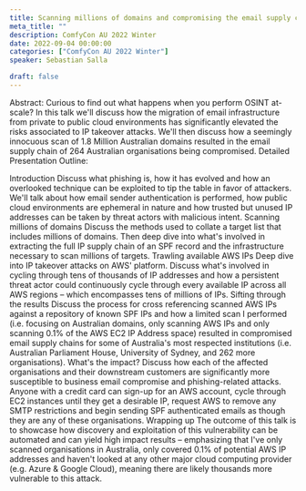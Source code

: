 ```yaml
---
title: Scanning millions of domains and compromising the email supply chain of Australia's most respected institutions
meta_title: ""
description: ComfyCon AU 2022 Winter
date: 2022-09-04 00:00:00
categories: ["ComfyCon AU 2022 Winter"]
speaker: Sebastian Salla 

draft: false
---
```

Abstract: Curious to find out what happens when you perform OSINT at-scale? In this talk we'll discuss how the migration of email infrastructure from private to public cloud environments has significantly elevated the risks associated to IP takeover attacks. We'll then discuss how a seemingly innocuous scan of 1.8 Million Australian domains resulted in the email supply chain of 264 Australian organisations being compromised.
Detailed Presentation Outline:

Introduction Discuss what phishing is, how it has evolved and how an overlooked technique can be exploited to tip the table in favor of attackers. We'll talk about how email sender authentication is performed, how public cloud environments are ephemeral in nature and how trusted but unused IP addresses can be taken by threat actors with malicious intent.
Scanning millions of domains Discuss the methods used to collate a target list that includes millions of domains. Then deep dive into what's involved in extracting the full IP supply chain of an SPF record and the infrastructure necessary to scan millions of targets.
Trawling available AWS IPs Deep dive into IP takeover attacks on AWS' platform. Discuss what's involved in cycling through tens of thousands of IP addresses and how a persistent threat actor could continuously cycle through every available IP across all AWS regions – which encompasses tens of millions of IPs.
Sifting through the results Discuss the process for cross referencing scanned AWS IPs against a repository of known SPF IPs and how a limited scan I performed (i.e. focusing on Australian domains, only scanning AWS IPs and only scanning 0.1% of the AWS EC2 IP Address space) resulted in compromised email supply chains for some of Australia's most respected institutions (i.e. Australian Parliament House, University of Sydney, and 262 more organisations).
What's the impact? Discuss how each of the affected organisations and their downstream customers are significantly more susceptible to business email compromise and phishing-related attacks. Anyone with a credit card can sign-up for an AWS account, cycle through EC2 instances until they get a desirable IP, request AWS to remove any SMTP restrictions and begin sending SPF authenticated emails as though they are any of these organisations.
Wrapping up The outcome of this talk is to showcase how discovery and exploitation of this vulnerability can be automated and can yield high impact results – emphasizing that I've only scanned organisations in Australia, only covered 0.1% of potential AWS IP addresses and haven't looked at any other major cloud computing provider (e.g. Azure & Google Cloud), meaning there are likely thousands more vulnerable to this attack.

